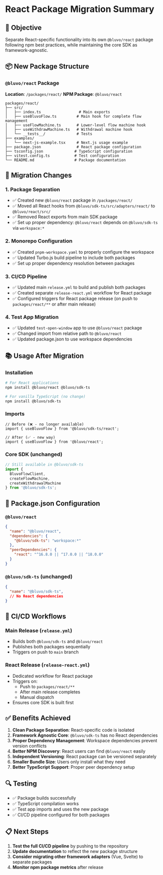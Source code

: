 # React Package Migration Summary

## 🎯 **Objective**
Separate React-specific functionality into its own `@bluvo/react` package following npm best practices, while maintaining the core SDK as framework-agnostic.

## 📦 **New Package Structure**

### `@bluvo/react` Package
**Location**: `/packages/react/`
**NPM Package**: `@bluvo/react`

```
packages/react/
├── src/
│   ├── index.ts                 # Main exports
│   ├── useBluvoFlow.ts         # Main hook for complete flow management
│   ├── useFlowMachine.ts       # Lower-level flow machine hook
│   ├── useWithdrawMachine.ts   # Withdrawal machine hook
│   └── __tests__/              # Tests
├── examples/
│   └── next-js-example.tsx     # Next.js usage example
├── package.json                # React package configuration
├── tsconfig.json              # TypeScript configuration
├── vitest.config.ts           # Test configuration
└── README.md                  # Package documentation
```

## 🔄 **Migration Changes**

### 1. **Package Separation**
- ✅ Created new `@bluvo/react` package in `/packages/react/`
- ✅ Moved all React hooks from `@bluvo/sdk-ts/src/adapters/react/` to `@bluvo/react/src/`
- ✅ Removed React exports from main SDK package
- ✅ Set up proper dependency: `@bluvo/react` depends on `@bluvo/sdk-ts` via `workspace:*`

### 2. **Monorepo Configuration**
- ✅ Created `pnpm-workspace.yaml` to properly configure the workspace
- ✅ Updated Turbo.js build pipeline to include both packages
- ✅ Set up proper dependency resolution between packages

### 3. **CI/CD Pipeline**
- ✅ Updated main `release.yml` to build and publish both packages
- ✅ Created separate `release-react.yml` workflow for React package
- ✅ Configured triggers for React package release (on push to `packages/react/**` or after main release)

### 4. **Test App Migration**
- ✅ Updated `test-open-window` app to use `@bluvo/react` package
- ✅ Changed import from relative path to `@bluvo/react`
- ✅ Updated package.json to use workspace dependencies

## 📚 **Usage After Migration**

### Installation
```bash
# For React applications
npm install @bluvo/react @bluvo/sdk-ts

# For vanilla TypeScript (no change)
npm install @bluvo/sdk-ts
```

### Imports
```tsx
// Before (❌ - no longer available)
import { useBluvoFlow } from '@bluvo/sdk-ts/react';

// After (✅ - new way)
import { useBluvoFlow } from '@bluvo/react';
```

### Core SDK (unchanged)
```typescript
// Still available in @bluvo/sdk-ts
import { 
  BluvoFlowClient, 
  createFlowMachine, 
  createWithdrawalMachine 
} from '@bluvo/sdk-ts';
```

## 🔧 **Package.json Configuration**

### `@bluvo/react`
```json
{
  "name": "@bluvo/react",
  "dependencies": {
    "@bluvo/sdk-ts": "workspace:*"
  },
  "peerDependencies": {
    "react": "^16.8.0 || ^17.0.0 || ^18.0.0"
  }
}
```

### `@bluvo/sdk-ts` (unchanged)
```json
{
  "name": "@bluvo/sdk-ts",
  // No React dependencies
}
```

## 🚀 **CI/CD Workflows**

### Main Release (`release.yml`)
- Builds both `@bluvo/sdk-ts` and `@bluvo/react`
- Publishes both packages sequentially
- Triggers on push to `main` branch

### React Release (`release-react.yml`)
- Dedicated workflow for React package
- Triggers on:
  - Push to `packages/react/**`
  - After main release completes
  - Manual dispatch
- Ensures core SDK is built first

## ✅ **Benefits Achieved**

1. **Clean Package Separation**: React-specific code is isolated
2. **Framework Agnostic Core**: `@bluvo/sdk-ts` has no React dependencies
3. **Proper Dependency Management**: Workspace dependencies prevent version conflicts
4. **Better NPM Discovery**: React users can find `@bluvo/react` easily
5. **Independent Versioning**: React package can be versioned separately
6. **Smaller Bundle Size**: Users only install what they need
7. **Better TypeScript Support**: Proper peer dependency setup

## 🔍 **Testing**

- ✅ Package builds successfully
- ✅ TypeScript compilation works
- ✅ Test app imports and uses the new package
- ✅ CI/CD pipeline configured for both packages

## 📋 **Next Steps**

1. **Test the full CI/CD pipeline** by pushing to the repository
2. **Update documentation** to reflect the new package structure
3. **Consider migrating other framework adapters** (Vue, Svelte) to separate packages
4. **Monitor npm package metrics** after release